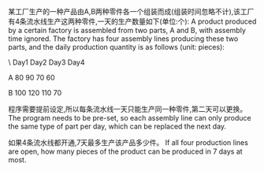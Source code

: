某工厂生产的一种产品由A,B两种零件各一个组装而成(组装时间忽略不计),该工厂 有4条流水线生产这两种零件,一天的生产数量如下(单位:个): 
A product produced by a certain factory is assembled from two parts, A and B, with assembly time ignored. The factory has four assembly lines producing these two parts, and the daily production quantity is as follows (unit: pieces):


\      Day1      Day2      Day3      Day4
      
A      80        90        70        60

B      100       120       110       70


程序需要提前设定,所以每条流水线一天只能生产同一种零件,第二天可以更换。
The program needs to be pre-set, so each assembly line can only produce the same type of part per day, which can be replaced the next day.

如果4条流水线都开通,7天最多生产该产品多少件。
If all four production lines are open, how many pieces of the product can be produced in 7 days at most.
